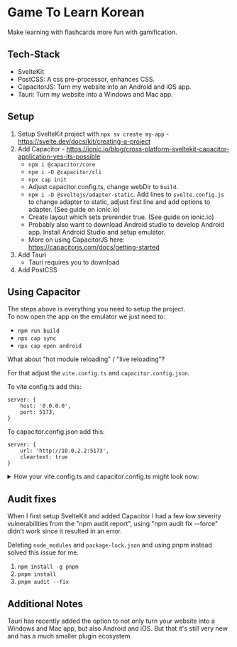 # Game To Learn Korean

Make learning with flashcards more fun with gamification.

## Tech-Stack

- SvelteKit
- PostCSS: A css pre-processor, enhances CSS.
- CapacitorJS: Turn my website into an Android and iOS app.
- Tauri: Turn my website into a Windows and Mac app.

## Setup

1. Setup SvelteKit project with `npx sv create my-app` - https://svelte.dev/docs/kit/creating-a-project
2. Add Capacitor - https://ionic.io/blog/cross-platform-sveltekit-capacitor-application-yes-its-possible
   - `npm i @capacitor/core`
   - `npm i -D @capacitor/cli`
   - `npx cap init`
   - Adjust capacitor.config.ts, change webDir to `build`.
   - `npm i -D @sveltejs/adapter-static`. Add lines to `svelte.config.js` to change adapter to static, adjust first line and add options to adapter. (See guide on ionic.io)
   - Create layout which sets prerender true. (See guide on ionic.io)
   - Probably also want to download Android studio to develop Android app. Install Android Studio and setup emulator.
   - More on using CapacitorJS here: https://capacitorjs.com/docs/getting-started
3. Add Tauri
    - Tauri requires you to download
4. Add PostCSS

## Using Capacitor

The steps above is everything you need to setup the project.  
To now open the app on the emulator we just need to:
- `npm run build`
- `npx cap sync`
- `npx cap open android`

What about "hot module reloading" / "live reloading"?

For that adjust the `vite.config.ts` and `capacitor.config.json`.

To vite.config.ts add this:
```
server: {
    host: '0.0.0.0',
    port: 5173,
}
```

To capacitor.config.json add this:
```
server: {
    url: 'http://10.0.2.2:5173',
    cleartext: true
}
```

<details> <summary> How your vite.config.ts and capacitor.config.ts might look now: </summary>

Now to make running the server as well as starting the android emulator easier I made it all into one command which you can run with `npm run android-dev`:  
`"android-dev": "start /B npm run dev -- --host && npm run build && npx cap sync && npx cap open android"`

```
//vite.config.ts
import { sveltekit } from '@sveltejs/kit/vite';
import { defineConfig } from 'vite';

export default defineConfig({
	plugins: [sveltekit()],
	server: {
		host: '0.0.0.0',
		port: 5173,
	  }
});

//capacitor.config.json
import type { CapacitorConfig } from '@capacitor/cli';

const config: CapacitorConfig = {
  appId: 'game.tolearnkorean.com',
  appName: 'gametolearnkorean',
  webDir: 'build',
  server: {
    url: 'http://10.0.2.2:5173',
    cleartext: true
  }
};

export default config;
```

</details>

## Audit fixes

When I first setup SvelteKit and added Capacitor I had a few low severity vulnerabilities from the "npm audit report", using "npm audit fix --force" didn't work since it resulted in an error.

Deleting `node_modules` and `package-lock.json` and using pnpm instead solved this issue for me.

1. `npm install -g pnpm`
2. `pnpm install`
3. `pnpm audit --fix`

## Additional Notes

Tauri has recently added the option to not only turn your website into a Windows and Mac app, but also Android and iOS. But that it's still very new and has a much smaller plugin ecosystem.